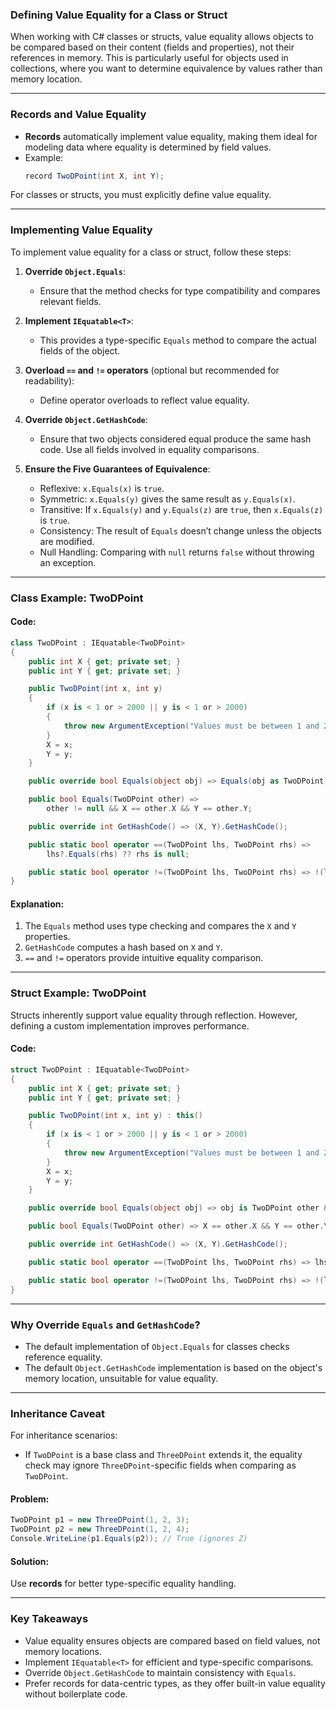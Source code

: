 ### **Defining Value Equality for a Class or Struct**

When working with C# classes or structs, value equality allows objects to be compared based on their content (fields and properties), not their references in memory. This is particularly useful for objects used in collections, where you want to determine equivalence by values rather than memory location.

---

### **Records and Value Equality**
- **Records** automatically implement value equality, making them ideal for modeling data where equality is determined by field values. 
- Example:
    ```csharp
    record TwoDPoint(int X, int Y);
    ```

For classes or structs, you must explicitly define value equality.

---

### **Implementing Value Equality**
To implement value equality for a class or struct, follow these steps:

1. **Override `Object.Equals`**:
   - Ensure that the method checks for type compatibility and compares relevant fields.

2. **Implement `IEquatable<T>`**:
   - This provides a type-specific `Equals` method to compare the actual fields of the object.

3. **Overload `==` and `!=` operators** (optional but recommended for readability):
   - Define operator overloads to reflect value equality.

4. **Override `Object.GetHashCode`**:
   - Ensure that two objects considered equal produce the same hash code. Use all fields involved in equality comparisons.

5. **Ensure the Five Guarantees of Equivalence**:
   - Reflexive: `x.Equals(x)` is `true`.
   - Symmetric: `x.Equals(y)` gives the same result as `y.Equals(x)`.
   - Transitive: If `x.Equals(y)` and `y.Equals(z)` are `true`, then `x.Equals(z)` is `true`.
   - Consistency: The result of `Equals` doesn’t change unless the objects are modified.
   - Null Handling: Comparing with `null` returns `false` without throwing an exception.

---

### **Class Example: TwoDPoint**
#### Code:
```csharp
class TwoDPoint : IEquatable<TwoDPoint>
{
    public int X { get; private set; }
    public int Y { get; private set; }

    public TwoDPoint(int x, int y)
    {
        if (x is < 1 or > 2000 || y is < 1 or > 2000)
        {
            throw new ArgumentException("Values must be between 1 and 2000.");
        }
        X = x;
        Y = y;
    }

    public override bool Equals(object obj) => Equals(obj as TwoDPoint);

    public bool Equals(TwoDPoint other) =>
        other != null && X == other.X && Y == other.Y;

    public override int GetHashCode() => (X, Y).GetHashCode();

    public static bool operator ==(TwoDPoint lhs, TwoDPoint rhs) =>
        lhs?.Equals(rhs) ?? rhs is null;

    public static bool operator !=(TwoDPoint lhs, TwoDPoint rhs) => !(lhs == rhs);
}
```

#### Explanation:
1. The `Equals` method uses type checking and compares the `X` and `Y` properties.
2. `GetHashCode` computes a hash based on `X` and `Y`.
3. `==` and `!=` operators provide intuitive equality comparison.

---

### **Struct Example: TwoDPoint**
Structs inherently support value equality through reflection. However, defining a custom implementation improves performance.

#### Code:
```csharp
struct TwoDPoint : IEquatable<TwoDPoint>
{
    public int X { get; private set; }
    public int Y { get; private set; }

    public TwoDPoint(int x, int y) : this()
    {
        if (x is < 1 or > 2000 || y is < 1 or > 2000)
        {
            throw new ArgumentException("Values must be between 1 and 2000.");
        }
        X = x;
        Y = y;
    }

    public override bool Equals(object obj) => obj is TwoDPoint other && Equals(other);

    public bool Equals(TwoDPoint other) => X == other.X && Y == other.Y;

    public override int GetHashCode() => (X, Y).GetHashCode();

    public static bool operator ==(TwoDPoint lhs, TwoDPoint rhs) => lhs.Equals(rhs);

    public static bool operator !=(TwoDPoint lhs, TwoDPoint rhs) => !(lhs == rhs);
}
```

---

### **Why Override `Equals` and `GetHashCode`?**
- The default implementation of `Object.Equals` for classes checks reference equality.
- The default `Object.GetHashCode` implementation is based on the object's memory location, unsuitable for value equality.

---

### **Inheritance Caveat**
For inheritance scenarios:
- If `TwoDPoint` is a base class and `ThreeDPoint` extends it, the equality check may ignore `ThreeDPoint`-specific fields when comparing as `TwoDPoint`.

#### Problem:
```csharp
TwoDPoint p1 = new ThreeDPoint(1, 2, 3);
TwoDPoint p2 = new ThreeDPoint(1, 2, 4);
Console.WriteLine(p1.Equals(p2)); // True (ignores Z)
```

#### Solution:
Use **records** for better type-specific equality handling.

---

### **Key Takeaways**
- Value equality ensures objects are compared based on field values, not memory locations.
- Implement `IEquatable<T>` for efficient and type-specific comparisons.
- Override `Object.GetHashCode` to maintain consistency with `Equals`.
- Prefer records for data-centric types, as they offer built-in value equality without boilerplate code.
